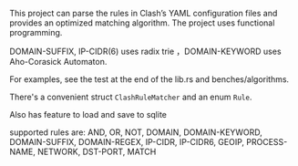 This project can parse the rules in Clash’s YAML configuration files and provides an optimized matching algorithm.
The project uses functional programming.

DOMAIN-SUFFIX, IP-CIDR(6) uses radix trie ，DOMAIN-KEYWORD uses Aho-Corasick Automaton.

For examples, see the test at the end of the lib.rs and benches/algorithms.

There's a convenient struct `ClashRuleMatcher` and an enum `Rule`.

Also has feature to load and save to sqlite

supported rules are:
AND, OR, NOT, DOMAIN, DOMAIN-KEYWORD, DOMAIN-SUFFIX, DOMAIN-REGEX,
IP-CIDR, IP-CIDR6, GEOIP, PROCESS-NAME, NETWORK, DST-PORT, MATCH
